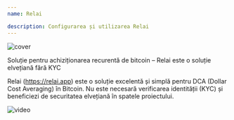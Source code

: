 ```yaml
---
name: Relai

description: Configurarea și utilizarea Relai
---
```


![cover](assets/cover.webp)

Soluție pentru achiziționarea recurentă de bitcoin – Relai este o soluție elvețiană fără KYC

Relai (https://relai.app) este o soluție excelentă și simplă pentru DCA (Dollar Cost Averaging) în Bitcoin. Nu este necesară verificarea identității (KYC) și beneficiezi de securitatea elvețiană în spatele proiectului.

![video](https://www.youtube.com/watch?v=ub-gb7kFRkM)